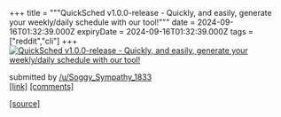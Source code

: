 +++
title = """QuickSched v1.0.0-release - Quickly, and easily, generate your weekly/daily schedule with our tool!"""
date = 2024-09-16T01:32:39.000Z
expiryDate = 2024-09-16T01:32:39.000Z
tags = ["reddit","cli"]
+++
[![QuickSched v1.0.0-release - Quickly, and easily, generate your weekly/daily schedule with our tool!](https://b.thumbs.redditmedia.com/rRQQkSgg52S-ixt-IHospyidck7Ka6SwDeRcDWDVeSg.jpg "QuickSched v1.0.0-release - Quickly, and easily, generate your weekly/daily schedule with our tool!")](https://www.reddit.com/r/commandline/comments/1fhsvxd/quicksched_v100release_quickly_and_easily/)

submitted by [/u/Soggy\_Sympathy\_1833](https://www.reddit.com/user/Soggy_Sympathy_1833)  
[\[link\]](https://www.reddit.com/gallery/1fhsvxd) [\[comments\]](https://www.reddit.com/r/commandline/comments/1fhsvxd/quicksched_v100release_quickly_and_easily/)

[[source]](https://www.reddit.com/r/commandline/comments/1fhsvxd/quicksched_v100release_quickly_and_easily/)
